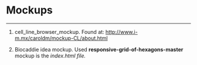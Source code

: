 # Mockups

______________________________________________________________________________________________________________________________

1. cell_line_browser_mockup.
  Found at: http://www.i-m.mx/caroldm/mockup-CL/about.html

2. Biocaddie idea mockup.
  Used **responsive-grid-of-hexagons-master** mockup is the *index.html file.*
